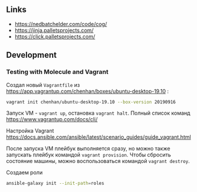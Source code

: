 ## Links

- https://nedbatchelder.com/code/cog/
- https://jinja.palletsprojects.com/
- https://click.palletsprojects.com/

## Development

### Testing with Molecule and Vagrant

Создал новый `Vagrantfile` из https://app.vagrantup.com/chenhan/boxes/ubuntu-desktop-19.10 :

```bash
vagrant init chenhan/ubuntu-desktop-19.10 --box-version 20190916
```

Запуск VM - `vagrant up`, остановка `vagrant halt`. Полный список команд https://www.vagrantup.com/docs/cli/

Настройка Vagrant https://docs.ansible.com/ansible/latest/scenario_guides/guide_vagrant.html

После запуска VM плейбук выполняется сразу, но можно также запускать плейбук командой `vagrant provision`.
Чтобы сбросить состояние машины, можно воспользоваться командой `vagrant destroy`.

Создаем роли

```bash
ansible-galaxy init --init-path=roles
```
